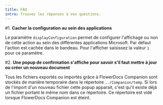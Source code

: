 ```yaml
---
title: FAQ
intro: Trouvez les réponses à vos questions.
---
```


#1. __Cacher la configuration au sein des applications__ 

 Le paramètre `displayConfiguration`  permet de configurer l'affichage ou non de cette action au sein des différentes applications Microsoft. Par défaut l'action est cachée dans le bandeau. Pour l'afficher saisissez la valeur `1` pour ce paramètre.  

#2. __Une popup de confirmation s'affiche pour savoir s'il faut mettre à jour ou créer un nouveau document__

Tous les fichiers exportés ou importés grâce à FlowerDocs Companion sont stockés de manière temporaire dans le répertoire `../Companion/temp`. Si lors de l'import d'un nouveau fichier cette popup apparait, c'est qu'il existe déjà un fichier portant le même nom dans ce répertoire. Ce répertoire est vidé lorsque FlowerDocs Companion est éteint.